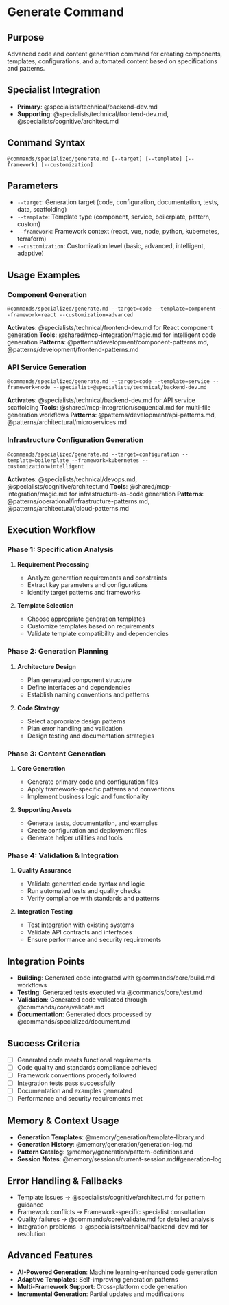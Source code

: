 # Generate Command

## Purpose
Advanced code and content generation command for creating components, templates, configurations, and automated content based on specifications and patterns.

## Specialist Integration
- **Primary**: @specialists/technical/backend-dev.md
- **Supporting**: @specialists/technical/frontend-dev.md, @specialists/cognitive/architect.md

## Command Syntax
```
@commands/specialized/generate.md [--target] [--template] [--framework] [--customization]
```

## Parameters
- `--target`: Generation target (code, configuration, documentation, tests, data, scaffolding)
- `--template`: Template type (component, service, boilerplate, pattern, custom)
- `--framework`: Framework context (react, vue, node, python, kubernetes, terraform)
- `--customization`: Customization level (basic, advanced, intelligent, adaptive)

## Usage Examples

### Component Generation
```
@commands/specialized/generate.md --target=code --template=component --framework=react --customization=advanced
```
**Activates**: @specialists/technical/frontend-dev.md for React component generation
**Tools**: @shared/mcp-integration/magic.md for intelligent code generation
**Patterns**: @patterns/development/component-patterns.md, @patterns/development/frontend-patterns.md

### API Service Generation
```
@commands/specialized/generate.md --target=code --template=service --framework=node --specialist=@specialists/technical/backend-dev.md
```
**Activates**: @specialists/technical/backend-dev.md for API service scaffolding
**Tools**: @shared/mcp-integration/sequential.md for multi-file generation workflows
**Patterns**: @patterns/development/api-patterns.md, @patterns/architectural/microservices.md

### Infrastructure Configuration Generation
```
@commands/specialized/generate.md --target=configuration --template=boilerplate --framework=kubernetes --customization=intelligent
```
**Activates**: @specialists/technical/devops.md, @specialists/cognitive/architect.md
**Tools**: @shared/mcp-integration/magic.md for infrastructure-as-code generation
**Patterns**: @patterns/operational/infrastructure-patterns.md, @patterns/architectural/cloud-patterns.md

## Execution Workflow

### Phase 1: Specification Analysis
1. **Requirement Processing**
   - Analyze generation requirements and constraints
   - Extract key parameters and configurations
   - Identify target patterns and frameworks

2. **Template Selection**
   - Choose appropriate generation templates
   - Customize templates based on requirements
   - Validate template compatibility and dependencies

### Phase 2: Generation Planning
1. **Architecture Design**
   - Plan generated component structure
   - Define interfaces and dependencies
   - Establish naming conventions and patterns

2. **Code Strategy**
   - Select appropriate design patterns
   - Plan error handling and validation
   - Design testing and documentation strategies

### Phase 3: Content Generation
1. **Core Generation**
   - Generate primary code and configuration files
   - Apply framework-specific patterns and conventions
   - Implement business logic and functionality

2. **Supporting Assets**
   - Generate tests, documentation, and examples
   - Create configuration and deployment files
   - Generate helper utilities and tools

### Phase 4: Validation & Integration
1. **Quality Assurance**
   - Validate generated code syntax and logic
   - Run automated tests and quality checks
   - Verify compliance with standards and patterns

2. **Integration Testing**
   - Test integration with existing systems
   - Validate API contracts and interfaces
   - Ensure performance and security requirements

## Integration Points
- **Building**: Generated code integrated with @commands/core/build.md workflows
- **Testing**: Generated tests executed via @commands/core/test.md
- **Validation**: Generated code validated through @commands/core/validate.md
- **Documentation**: Generated docs processed by @commands/specialized/document.md

## Success Criteria
- [ ] Generated code meets functional requirements
- [ ] Code quality and standards compliance achieved
- [ ] Framework conventions properly followed
- [ ] Integration tests pass successfully
- [ ] Documentation and examples generated
- [ ] Performance and security requirements met

## Memory & Context Usage
- **Generation Templates**: @memory/generation/template-library.md
- **Generation History**: @memory/generation/generation-log.md
- **Pattern Catalog**: @memory/generation/pattern-definitions.md
- **Session Notes**: @memory/sessions/current-session.md#generation-log

## Error Handling & Fallbacks
- Template issues → @specialists/cognitive/architect.md for pattern guidance
- Framework conflicts → Framework-specific specialist consultation
- Quality failures → @commands/core/validate.md for detailed analysis
- Integration problems → @specialists/technical/backend-dev.md for resolution

## Advanced Features
- **AI-Powered Generation**: Machine learning-enhanced code generation
- **Adaptive Templates**: Self-improving generation patterns
- **Multi-Framework Support**: Cross-platform code generation
- **Incremental Generation**: Partial updates and modifications
